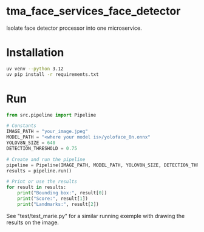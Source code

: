 # tma_face_services_face_detector
Isolate face detector processor into one microservice.

# Installation
```bash
uv venv --python 3.12
uv pip install -r requirements.txt
```

# Run
```python
from src.pipeline import Pipeline

# Constants
IMAGE_PATH = "your_image.jpeg"
MODEL_PATH = "<where your model is>/yoloface_8n.onnx"
YOLOV8N_SIZE = 640
DETECTION_THRESHOLD = 0.75

# Create and run the pipeline
pipeline = Pipeline(IMAGE_PATH, MODEL_PATH, YOLOV8N_SIZE, DETECTION_THRESHOLD)
results = pipeline.run()

# Print or use the results
for result in results:
    print("Bounding box:", result[0])
    print("Score:", result[1])
    print("Landmarks:", result[2])
```

See "test/test_marie.py" for a similar running exemple with drawing the results on the image.